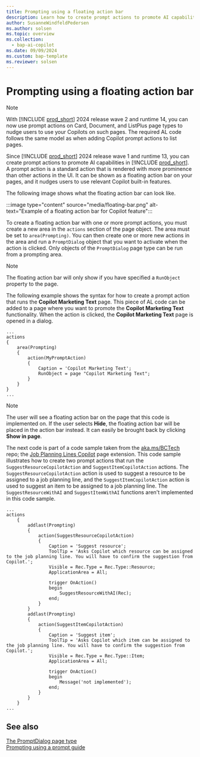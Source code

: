 ```yaml
---
title: Prompting using a floating action bar
description: Learn how to create prompt actions to promote AI capabilities in Business Central.
author: SusanneWindfeldPedersen
ms.author: solsen
ms.topic: overview
ms.collection:
  - bap-ai-copilot
ms.date: 09/09/2024
ms.custom: bap-template
ms.reviewer: solsen
---
```


# Prompting using a floating action bar

> [!NOTE]
> With [!INCLUDE [prod_short](includes/prod_short.md)] 2024 release wave 2 and runtime 14, you can now use prompt actions on Card, Document, and ListPlus page types to nudge users to use your Copilots on such pages. The required AL code follows the same model as when adding Copilot prompt actions to list pages.

Since [!INCLUDE [prod_short](includes/prod_short.md)] 2024 release wave 1 and runtime 13, you can create prompt actions to promote AI capabilities in [!INCLUDE [prod_short](includes/prod_short.md)]. A prompt action is a standard action that is rendered with more prominence than other actions in the UI. It can be shown as a floating action bar on your pages, and it nudges users to use relevant Copilot built-in features.

The following image shows what the floating action bar can look like.

:::image type="content" source="media/floating-bar.png" alt-text="Example of a floating action bar for Copilot feature":::

To create a floating action bar with one or more prompt actions, you must create a new area in the `actions` section of the page object. The area must be set to `area(Prompting)`. You can then create one or more new actions in the area and run a `PromptDialog` object that you want to activate when the action is clicked. Only objects of the `PromptDialog` page type can be run from a prompting area.

> [!NOTE]
> The floating action bar will only show if you have specified a `RunObject` property to the page.

The following example shows the syntax for how to create a prompt action that runs the **Copilot Marketing Text** page. This piece of AL code can be added to a page where you want to promote the **Copilot Marketing Text** functionality. When the action is clicked, the **Copilot Marketing Text** page is opened in a dialog.

```al
...
actions
{
    area(Prompting)
    {
        action(MyPromptAction)
        {
            Caption = 'Copilot Marketing Text';
            RunObject = page "Copilot Marketing Text";
        }
    }
}
...
```

> [!NOTE]
> The user will see a floating action bar on the page that this code is implemented on. If the user selects **Hide**, the floating action bar will be placed in the action bar instead. It can easily be brought back by clicking **Show in page**.

The next code is part of a code sample taken from the [aka.ms/BCTech](https://aka.ms/BCTech) repo; the [Job Planning Lines Copilot](https://github.com/microsoft/BCTech/blob/master/samples/AzureOpenAI/Advanced_SuggestJob/SuggestResource/JobPlanningLinesCopilot.PageExt.al) page extension. This code sample illustrates how to create two prompt actions that run the `SuggestResourceCopilotAction` and `SuggestItemCopilotAction` actions. The `SuggestResourceCopilotAction` action is used to suggest a resource to be assigned to a job planning line, and the `SuggestItemCopilotAction` action is used to suggest an item to be assigned to a job planning line. The `SuggestResourceWithAI` and `SuggestItemWithAI` functions aren't implemented in this code sample. 

```al
...
actions
    {
        addlast(Prompting)
        {
            action(SuggestResourceCopilotAction)
            {
                Caption = 'Suggest resource';
                ToolTip = 'Asks Copilot which resource can be assigned to the job planning line. You will have to confirm the suggestion from Copilot.';
                Visible = Rec.Type = Rec.Type::Resource;
                ApplicationArea = All;

                trigger OnAction()
                begin
                    SuggestResourceWithAI(Rec);
                end;
            }
        }
        addlast(Prompting)
        {
            action(SuggestItemCopilotAction)
            {
                Caption = 'Suggest item';
                ToolTip = 'Asks Copilot which item can be assigned to the job planning line. You will have to confirm the suggestion from Copilot.';
                Visible = Rec.Type = Rec.Type::Item;
                ApplicationArea = All;

                trigger OnAction()
                begin
                    Message('not implemented');
                end;
            }
        }
    }
...
```

## See also

[The PromptDialog page type](devenv-page-type-promptdialog.md)  
[Prompting using a prompt guide](devenv-page-promptguide.md)   
